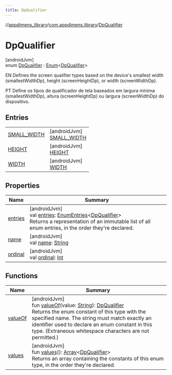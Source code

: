 ```yaml
---
title: DpQualifier
---
```

//[appdimens_library](../../../index.html)/[com.appdimens.library](../index.html)/[DpQualifier](index.html)



# DpQualifier



[androidJvm]\
enum [DpQualifier](index.html) : [Enum](https://kotlinlang.org/api/core/kotlin-stdlib/kotlin/-enum/index.html)&lt;[DpQualifier](index.html)&gt; 

EN Defines the screen qualifier types based on the device's smallest width (smallestWidthDp), height (screenHeightDp), or width (screenWidthDp).



PT Define os tipos de qualificador de tela baseados em largura mínima (smallestWidthDp), altura (screenHeightDp) ou largura (screenWidthDp) do dispositivo.



## Entries


| | |
|---|---|
| [SMALL_WIDTH](-s-m-a-l-l_-w-i-d-t-h/index.html) | [androidJvm]<br>[SMALL_WIDTH](-s-m-a-l-l_-w-i-d-t-h/index.html) |
| [HEIGHT](-h-e-i-g-h-t/index.html) | [androidJvm]<br>[HEIGHT](-h-e-i-g-h-t/index.html) |
| [WIDTH](-w-i-d-t-h/index.html) | [androidJvm]<br>[WIDTH](-w-i-d-t-h/index.html) |


## Properties


| Name | Summary |
|---|---|
| [entries](entries.html) | [androidJvm]<br>val [entries](entries.html): [EnumEntries](https://kotlinlang.org/api/core/kotlin-stdlib/kotlin.enums/-enum-entries/index.html)&lt;[DpQualifier](index.html)&gt;<br>Returns a representation of an immutable list of all enum entries, in the order they're declared. |
| [name](../-unit-type/-p-x/index.html#-372974862%2FProperties%2F1376941149) | [androidJvm]<br>val [name](../-unit-type/-p-x/index.html#-372974862%2FProperties%2F1376941149): [String](https://kotlinlang.org/api/core/kotlin-stdlib/kotlin/-string/index.html) |
| [ordinal](../-unit-type/-p-x/index.html#-739389684%2FProperties%2F1376941149) | [androidJvm]<br>val [ordinal](../-unit-type/-p-x/index.html#-739389684%2FProperties%2F1376941149): [Int](https://kotlinlang.org/api/core/kotlin-stdlib/kotlin/-int/index.html) |


## Functions


| Name | Summary |
|---|---|
| [valueOf](value-of.html) | [androidJvm]<br>fun [valueOf](value-of.html)(value: [String](https://kotlinlang.org/api/core/kotlin-stdlib/kotlin/-string/index.html)): [DpQualifier](index.html)<br>Returns the enum constant of this type with the specified name. The string must match exactly an identifier used to declare an enum constant in this type. (Extraneous whitespace characters are not permitted.) |
| [values](values.html) | [androidJvm]<br>fun [values](values.html)(): [Array](https://kotlinlang.org/api/core/kotlin-stdlib/kotlin/-array/index.html)&lt;[DpQualifier](index.html)&gt;<br>Returns an array containing the constants of this enum type, in the order they're declared. |
